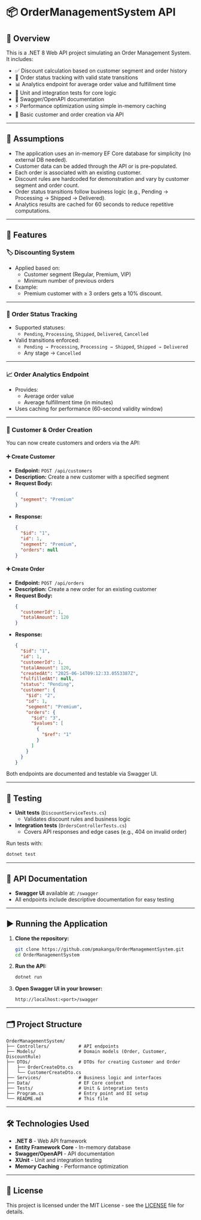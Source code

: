 # 📦 OrderManagementSystem API

## 🚀 Overview

This is a .NET 8 Web API project simulating an Order Management System. It includes:

- ✅ Discount calculation based on customer segment and order history  
- 🔁 Order status tracking with valid state transitions  
- 📊 Analytics endpoint for average order value and fulfillment time  
- 🧪 Unit and integration tests for core logic  
- 📄 Swagger/OpenAPI documentation  
- ⚡ Performance optimization using simple in-memory caching  
- 🧾 Basic customer and order creation via API

---

## 🧠 Assumptions

- The application uses an in-memory EF Core database for simplicity (no external DB needed).  
- Customer data can be added through the API or is pre-populated.  
- Each order is associated with an existing customer.  
- Discount rules are hardcoded for demonstration and vary by customer segment and order count.  
- Order status transitions follow business logic (e.g., Pending → Processing → Shipped → Delivered).  
- Analytics results are cached for 60 seconds to reduce repetitive computations.

---

## 🔧 Features

### 🏷️ Discounting System

- Applied based on:
  - Customer segment (Regular, Premium, VIP)
  - Minimum number of previous orders
- Example:
  - Premium customer with ≥ 3 orders gets a 10% discount.

---

### 🔄 Order Status Tracking

- Supported statuses:
  - `Pending`, `Processing`, `Shipped`, `Delivered`, `Cancelled`
- Valid transitions enforced:
  - `Pending → Processing`, `Processing → Shipped`, `Shipped → Delivered`
  - Any stage → `Cancelled`

---

### 📈 Order Analytics Endpoint

- Provides:
  - Average order value
  - Average fulfillment time (in minutes)
- Uses caching for performance (60-second validity window)

---

### 🧾 Customer & Order Creation

You can now create customers and orders via the API:

#### ➕ Create Customer
- **Endpoint:** `POST /api/customers`
- **Description:** Create a new customer with a specified segment
- **Request Body:**
  ```json
  {
    "segment": "Premium"
  }
  ```
- **Response:**
  ```json
  {
    "$id": "1",
    "id": 1,
    "segment": "Premium",
    "orders": null
  }
  ```

#### ➕ Create Order
- **Endpoint:** `POST /api/orders`
- **Description:** Create a new order for an existing customer
- **Request Body:**
  ```json
  {
    "customerId": 1,
    "totalAmount": 120
  }
  ```
- **Response:**
  ```json
  {
    "$id": "1",
    "id": 1,
    "customerId": 1,
    "totalAmount": 120,
    "createdAt": "2025-06-14T09:12:33.0553387Z",
    "fulfilledAt": null,
    "status": "Pending",
    "customer": {
      "$id": "2",
      "id": 1,
      "segment": "Premium",
      "orders": {
        "$id": "3",
        "$values": [
          {
            "$ref": "1"
          }
        ]
      }
    }
  }
  ```

Both endpoints are documented and testable via Swagger UI.

---

## 🧪 Testing

- **Unit tests** (`DiscountServiceTests.cs`)
  - Validates discount rules and business logic
- **Integration tests** (`OrdersControllerTests.cs`)
  - Covers API responses and edge cases (e.g., 404 on invalid order)

Run tests with:
```bash
dotnet test
```

---

## 📄 API Documentation

- **Swagger UI** available at: `/swagger`
- All endpoints include descriptive documentation for easy testing

---

## ▶️ Running the Application

1. **Clone the repository:**
   ```bash
   git clone https://github.com/pmakanga/OrderManagementSystem.git
   cd OrderManagementSystem
   ```

2. **Run the API:**
   ```bash
   dotnet run
   ```

3. **Open Swagger UI in your browser:**
   ```
   http://localhost:<port>/swagger
   ```

---

## 🗂️ Project Structure

```
OrderManagementSystem/
├── Controllers/           # API endpoints
├── Models/                # Domain models (Order, Customer, DiscountRule)
├── DTOs/                  # DTOs for creating Customer and Order
│   ├── OrderCreateDto.cs
│   └── CustomerCreateDto.cs
├── Services/              # Business logic and interfaces
├── Data/                  # EF Core context
├── Tests/                 # Unit & integration tests
├── Program.cs             # Entry point and DI setup
└── README.md              # This file
```

---

## 🛠️ Technologies Used

- **.NET 8** - Web API framework
- **Entity Framework Core** - In-memory database
- **Swagger/OpenAPI** - API documentation
- **XUnit** - Unit and integration testing
- **Memory Caching** - Performance optimization

---

## 📝 License

This project is licensed under the MIT License - see the [LICENSE](LICENSE) file for details.